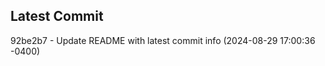 
## Latest Commit
92be2b7 - Update README with latest commit info (2024-08-29 17:00:36 -0400) <Yunxi-Zhou>
